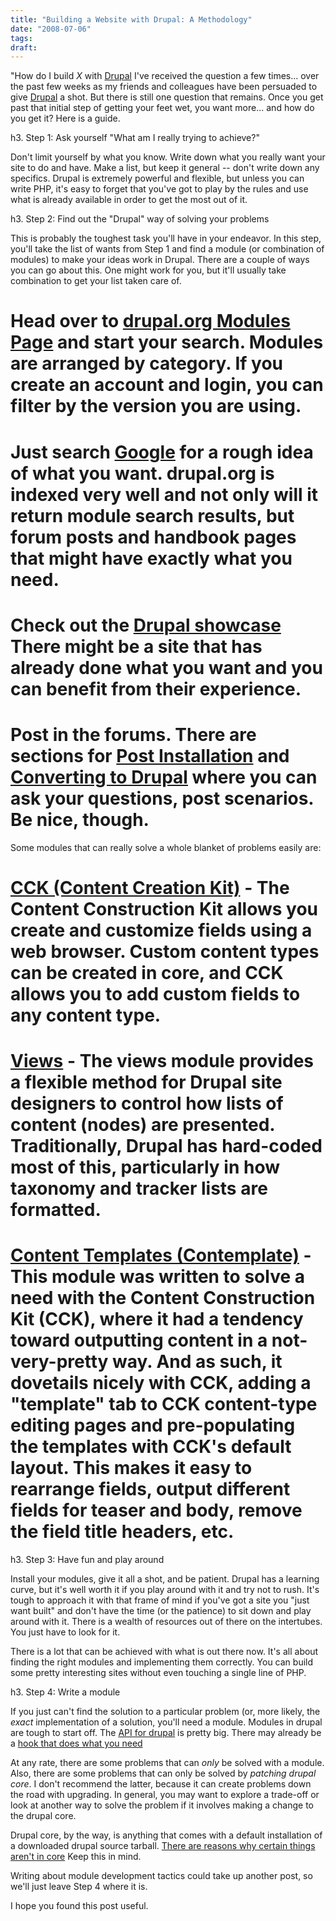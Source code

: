 ```yaml
---
title: "Building a Website with Drupal: A Methodology"
date: "2008-07-06"
tags:
draft:
---
```


"How do I build _X_ with [Drupal](http://drupal.org?")  I've received the question a few times... over the past few weeks as my friends and colleagues have been persuaded to give [Drupal](http://drupal.org?) a shot.
But there is still one question that remains.  Once you get past that initial step of getting your feet wet, you want more... and how do you get it?  Here is a guide.

h3.  Step 1: Ask yourself "What am I really trying to achieve?"

Don't limit yourself by what you know.  Write down what you really want your site to do and have.  Make a list, but keep it general -- don't write down any specifics.  Drupal is extremely powerful and flexible, but unless you can write PHP, it's easy to forget that you've got to play by the rules and use what is already available in order to get the most out of it.

h3.  Step 2: Find out the "Drupal" way of solving your problems

This is probably the toughest task you'll have in your endeavor.  In this step, you'll take the list of wants from Step 1 and find a module (or combination of modules) to make your ideas work in Drupal.  There are a couple of ways you can go about this.  One might work for you, but it'll usually take combination to get your list taken care of.

#  Head over to [drupal.org Modules Page](http://drupal.org/project/Modules) and start your search.  Modules are arranged by category.  If you create an account and login, you can filter by the version you are using.
# Just search [Google](http://google.com) for a rough idea of what you want.  drupal.org is indexed very well and not only will it return module search results, but forum posts and handbook pages that might have exactly what you need.
# Check out the [Drupal showcase](http://drupal.org/forum/25.)  There might be a site that has already done what you want and you can benefit from their experience.
# Post in the forums.  There are sections for [Post Installation](http://drupal.org/forum/22) and [Converting to Drupal](http://drupal.org/forum/37) where you can ask your questions, post scenarios.  Be nice, though.

Some modules that can really solve a whole blanket of problems easily are:

# [CCK (Content Creation Kit)](http://drupal.org/project/cck) - The Content Construction Kit allows you create and customize fields using a web browser.  Custom content types can be created in core, and CCK allows you to add custom fields to any content type.
# [Views](http://drupal.org/project/views) - The views module provides a flexible method for Drupal site designers to control how lists of content (nodes) are presented. Traditionally, Drupal has hard-coded most of this, particularly in how taxonomy and tracker lists are formatted.
# [Content Templates (Contemplate)](http://drupal.org/project/contemplate) - This module was written to solve a need with the Content Construction Kit (CCK), where it had a tendency toward outputting content in a not-very-pretty way. And as such, it dovetails nicely with CCK, adding a "template" tab to CCK content-type editing pages and pre-populating the templates with CCK's default layout. This makes it easy to rearrange fields, output different fields for teaser and body, remove the field title headers, etc.

h3.  Step 3: Have fun and play around

Install your modules, give it all a shot, and be patient.  Drupal has a learning curve, but it's well worth it if you play around with it and try not to rush.  It's tough to approach it with that frame of mind if you've got a site you "just want built" and don't have the time (or the patience) to sit down and play around with it.  There is a wealth of resources out of there on the intertubes.  You just have to look for it.

There is a lot that can be achieved with what is out there now.  It's all about finding the right modules and implementing them correctly.  You can build some pretty interesting sites without even touching a single line of PHP.

h3.  Step 4: Write a module

If you just can't find the solution to a particular problem (or, more likely, the *exact* implementation of a solution, you'll need a module.  Modules in drupal are tough to start off.  The [API for drupal](http://api.drupal.org) is pretty big.  There may already be a [hook that does what you need](http://api.drupal.org/api/group/hooks/5.)

At any rate, there are some problems that can *only* be solved with a module.  Also, there are some problems that can only be solved by *patching drupal core*.  I don't recommend the latter, because it can create problems down the road with upgrading.  In general, you may want to explore a trade-off or look at another way to solve the problem if it involves making a change to the drupal core.

Drupal core, by the way, is anything that comes with a default installation of a downloaded drupal source tarball.  [There are reasons why certain things aren't in core](http://api.drupal.org/api/group/hooks/5.)  Keep this in mind.

Writing about module development tactics could take up another post, so we'll just leave Step 4 where it is.

I hope you found this post useful.
